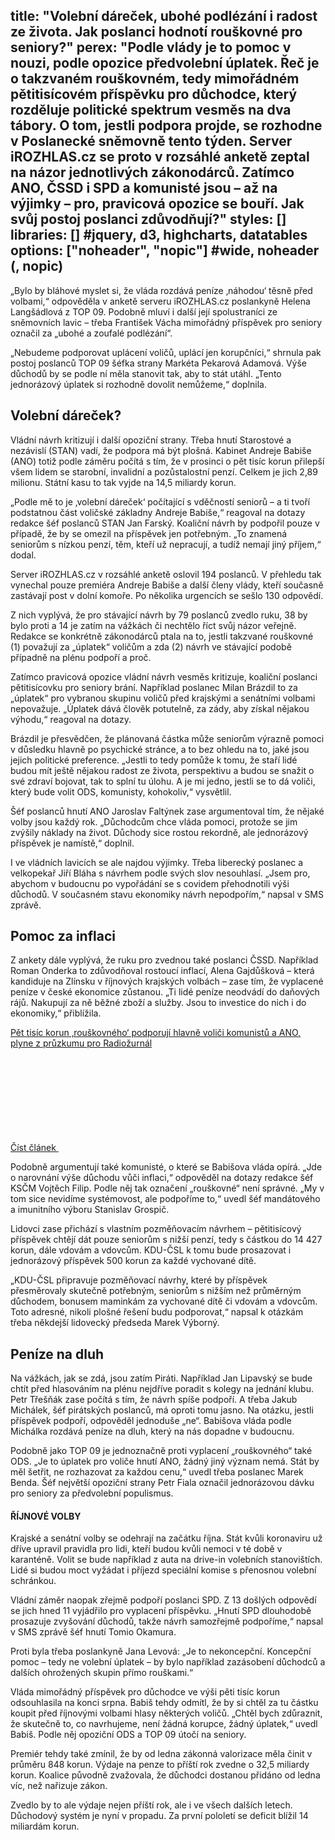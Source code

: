title: "Volební dáreček, ubohé podlézání i radost ze života. Jak poslanci hodnotí rouškovné pro seniory?"
perex: "Podle vlády je to pomoc v nouzi, podle opozice předvolební úplatek. Řeč je o takzvaném rouškovném, tedy mimořádném pětitisícovém příspěvku pro důchodce, který rozděluje politické spektrum vesměs na dva tábory. O tom, jestli podpora projde, se rozhodne v Poslanecké sněmovně tento týden. Server iROZHLAS.cz se proto v rozsáhlé anketě zeptal na názor jednotlivých zákonodárců. Zatímco ANO, ČSSD i SPD a komunisté jsou – až na výjimky – pro, pravicová opozice se bouří. Jak svůj postoj poslanci zdůvodňují?"
styles: []
libraries: [] #jquery, d3, highcharts, datatables
options: ["noheader", "nopic"] #wide, noheader (, nopic)
---

„Bylo by bláhové myslet si, že vláda rozdává peníze ‚náhodou‘ těsně před volbami,“ odpověděla v anketě serveru iROZHLAS.cz poslankyně Helena Langšádlová z TOP 09. Podobně mluví i další její spolustraníci ze sněmovních lavic – třeba František Vácha mimořádný příspěvek pro seniory označil za „ubohé a zoufalé podlézání“.

„Nebudeme podporovat uplácení voličů, uplácí jen korupčníci,“ shrnula pak postoj poslanců TOP 09 šéfka strany Markéta Pekarová Adamová. Výše důchodů by se podle ní měla stanovit tak, aby to stát utáhl. „Tento jednorázový úplatek si rozhodně dovolit nemůžeme,“ doplnila.

## Volební dáreček?

Vládní návrh kritizují i další opoziční strany. Třeba hnutí Starostové a nezávislí (STAN) vadí, že podpora má být plošná. Kabinet Andreje Babiše (ANO) totiž podle záměru počítá s tím, že v prosinci o pět tisíc korun přilepší všem lidem se starobní, invalidní a pozůstalostní penzí. Celkem je jich 2,89 milionu. Státní kasu to tak vyjde na 14,5 miliardy korun.

„Podle mě to je ‚volební dáreček‘ počítající s vděčností seniorů – a ti tvoří podstatnou část voličské základny Andreje Babiše,“ reagoval na dotazy redakce šéf poslanců STAN Jan Farský. Koaliční návrh by podpořil pouze v případě, že by se omezil na příspěvek jen potřebným. „To znamená seniorům s nízkou penzí, těm, kteří už nepracují, a tudíž nemají jiný příjem,“ dodal.

Server iROZHLAS.cz v rozsáhlé anketě oslovil 194 poslanců. V přehledu tak vynechal pouze premiéra Andreje Babiše a další členy vlády, kteří současně zastávají post v dolní komoře. Po několika urgencích se sešlo 130 odpovědí.

Z nich vyplývá, že pro stávající návrh by 79 poslanců zvedlo ruku, 38 by bylo proti a 14 je zatím na vážkách či nechtělo říct svůj názor veřejně. Redakce se konkrétně zákonodárců ptala na to, jestli takzvané rouškovné (1) považují za „úplatek“ voličům a zda (2) návrh ve stávající podobě případně na plénu podpoří a proč.

<wide>
  <div id="anketa-wrapper"></div>
</wide>

Zatímco pravicová opozice vládní návrh vesměs kritizuje, koaliční poslanci pětitisícovku pro seniory brání. Například poslanec Milan Brázdil to za „úplatek“ pro vybranou skupinu voličů před krajskými a senátními volbami nepovažuje. „Úplatek dává člověk potutelně, za zády, aby získal nějakou výhodu,“ reagoval na dotazy.

Brázdil je přesvědčen, že plánovaná částka může seniorům výrazně pomoci v důsledku hlavně po psychické stránce, a to bez ohledu na to, jaké jsou jejich politické preference. „Jestli to tedy pomůže k tomu, že staří lidé budou mít ještě nějakou radost ze života, perspektivu a budou se snažit o své zdraví bojovat, tak to splní tu úlohu. A je mi jedno, jestli se to dá voliči, který bude volit ODS, komunisty, kohokoliv,“ vysvětlil.

Šéf poslanců hnutí ANO Jaroslav Faltýnek zase argumentoval tím, že nějaké volby jsou každý rok. „Důchodcům chce vláda pomoci, protože se jim zvýšily náklady na život. Důchody sice rostou rekordně, ale jednorázový příspěvek je namístě,“ doplnil.

I ve vládních lavicích se ale najdou výjimky. Třeba liberecký poslanec a velkopekař Jiří Bláha s návrhem podle svých slov nesouhlasí. „Jsem pro, abychom v budoucnu po vypořádání se s covidem přehodnotili výši důchodů. V současném stavu ekonomiky návrh nepodpořím,“ napsal v SMS zprávě.

## Pomoc za inflaci

Z ankety dále vyplývá, že ruku pro zvednou také poslanci ČSSD. Například Roman Onderka to zdůvodňoval rostoucí inflací, Alena Gajdůšková – která kandiduje na Zlínsku v říjnových krajských volbách – zase tím, že vyplacené peníze v české ekonomice zůstanou. „Ti lidé peníze neodvádí do daňových rájů. Nakupují za ně běžné zboží a služby. Jsou to investice do nich i do ekonomiky,“ přiblížila.

  <a href="https://www.irozhlas.cz/zpravy-domov/pruzkum-median-rouskovne-duchodci-prispevek-koronavirus_2009071230_kro" class="b-inline b-inline--left">
  <div class="b-inline__wrap">
        <div class="b-inline__content">
      <p class="text-xs--m text-serif">
        Pět tisíc korun ‚rouškovného‘ podporují hlavně voliči komunistů a ANO, plyne z průzkumu pro Radiožurnál      </p>
    </div>
    <p class="b-inline__more">
      <span class="link-more">
        Číst článek
        <span class="icon-svg icon-svg--arrow-dots ">
    <svg class="icon-svg__svg" xmlns:xlink="http://www.w3.org/1999/xlink">
      <use xlink:href="/sites/all/themes/custom/irozhlas/img/bg/icons-svg.svg#icon-arrow-dots" x="0" y="0" width="100%" height="100%"></use>
      
  </span>      </span>
    </p>
  </div>
</a>

Podobně argumentují také komunisté, o které se Babišova vláda opírá. „Jde o narovnání výše důchodu vůči inflaci,“ odpověděl na dotazy redakce šéf KSČM Vojtěch Filip. Podle něj tak označení „rouškovné“ není správné. „My v tom sice nevidíme systémovost, ale podpoříme to,“ uvedl šéf mandátového a imunitního výboru Stanislav Grospič.

Lidovci zase přichází s vlastním pozměňovacím návrhem – pětitisícový příspěvek chtějí dát pouze seniorům s nižší penzí, tedy s částkou do 14 427 korun, dále vdovám a vdovcům. KDU-ČSL k tomu bude prosazovat i jednorázový příspěvek 500 korun za každé vychované dítě.

„KDU-ČSL připravuje pozměňovací návrhy, které by příspěvek přesměrovaly skutečně potřebným, seniorům s nižším než průměrným důchodem, bonusem maminkám za vychované dítě či vdovám a vdovcům. Toto adresné, nikoli plošné řešení budu podporovat,“ napsal k otázkám třeba někdejší lidovecký předseda Marek Výborný.

## Peníze na dluh

Na vážkách, jak se zdá, jsou zatím Piráti. Například Jan Lipavský se bude chtít před hlasováním na plénu nejdříve poradit s kolegy na jednání klubu. Petr Třešňák zase počítá s tím, že návrh spíše podpoří. A třeba Jakub Michálek, šéf pirátských poslanců, má oproti tomu jasno. Na otázku, jestli příspěvek podpoří, odpověděl jednoduše „ne“. Babišova vláda podle Michálka rozdává peníze na dluh, který na nás dopadne v budoucnu.

Podobně jako TOP 09 je jednoznačně proti vyplacení „rouškovného“ také ODS. „Je to úplatek pro voliče hnutí ANO, žádný jiný význam nemá. Stát by měl šetřit, ne rozhazovat za každou cenu,“ uvedl třeba poslanec Marek Benda. Šéf největší opoziční strany Petr Fiala označil jednorázovou dávku pro seniory za předvolební populismus.

<right>
<h4>ŘÍJNOVÉ VOLBY</h4>
<p>Krajské a senátní volby se odehrají na začátku října. Stát kvůli koronaviru už dříve upravil pravidla pro lidi, kteří budou kvůli nemoci v té době v karanténě. Volit se bude například z auta na drive-in volebních stanovištích. Lidé si budou moct vyžádat i příjezd speciální komise s přenosnou volební schránkou.</p>
</right>

Vládní záměr naopak zřejmě podpoří poslanci SPD. Z 13 došlých odpovědí se jich hned 11 vyjádřilo pro vyplacení příspěvku. „Hnutí SPD dlouhodobě prosazuje zvyšování důchodů, takže návrh samozřejmě podpoříme,“ napsal v SMS zprávě šéf hnutí Tomio Okamura.

Proti byla třeba poslankyně Jana Levová: „Je to nekoncepční. Koncepční pomoc – tedy ne volební úplatek – by bylo například zazásobení důchodců a dalších ohrožených skupin přímo rouškami.“

Vláda mimořádný příspěvek pro důchodce ve výši pěti tisíc korun odsouhlasila na konci srpna. Babiš tehdy odmítl, že by si chtěl za tu částku koupit před říjnovými volbami hlasy některých voličů. „Chtěl bych zdůraznit, že skutečně to, co navrhujeme, není žádná korupce, žádný úplatek,“ uvedl Babiš. Podle něj opoziční ODS a TOP 09 útočí na seniory.

Premiér tehdy také zmínil, že by od ledna zákonná valorizace měla činit v průměru 848 korun. Výdaje na penze to příští rok zvedne o 32,5 miliardy korun. Koalice původně zvažovala, že důchodci dostanou přidáno od ledna víc, než nařizuje zákon.

Zvedlo by to ale výdaje nejen příští rok, ale i ve všech dalších letech. Důchodový systém je nyní v propadu. Za první pololetí se deficit blížil 14 miliardám korun.